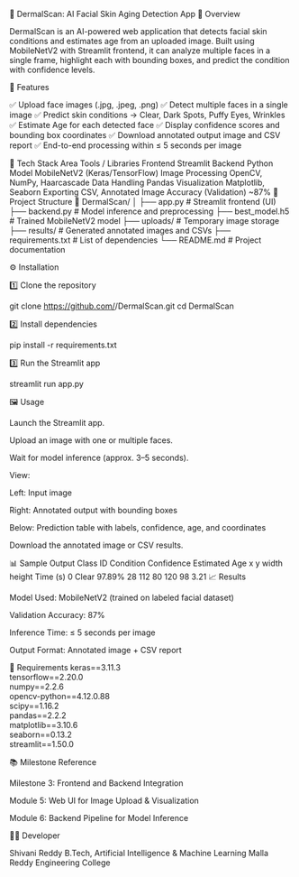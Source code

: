🧠 DermalScan: AI Facial Skin Aging Detection App
🌸 Overview

DermalScan is an AI-powered web application that detects facial skin conditions and estimates age from an uploaded image.
Built using MobileNetV2 with Streamlit frontend, it can analyze multiple faces in a single frame, highlight each with bounding boxes, and predict the condition with confidence levels.

🚀 Features

✅ Upload face images (.jpg, .jpeg, .png)
✅ Detect multiple faces in a single image
✅ Predict skin conditions → Clear, Dark Spots, Puffy Eyes, Wrinkles
✅ Estimate Age for each detected face
✅ Display confidence scores and bounding box coordinates
✅ Download annotated output image and CSV report
✅ End-to-end processing within ≤ 5 seconds per image

🧩 Tech Stack
Area	Tools / Libraries
Frontend	Streamlit
Backend	Python
Model	MobileNetV2 (Keras/TensorFlow)
Image Processing	OpenCV, NumPy, Haarcascade
Data Handling	Pandas
Visualization	Matplotlib, Seaborn
Exporting	CSV, Annotated Image
Accuracy (Validation)	~87%
📂 Project Structure
📁 DermalScan/
│
├── app.py                # Streamlit frontend (UI)
├── backend.py            # Model inference and preprocessing
├── best_model.h5         # Trained MobileNetV2 model
├── uploads/              # Temporary image storage
├── results/              # Generated annotated images and CSVs
├── requirements.txt      # List of dependencies
└── README.md             # Project documentation

⚙️ Installation

1️⃣ Clone the repository

git clone https://github.com/<your-username>/DermalScan.git
cd DermalScan


2️⃣ Install dependencies

pip install -r requirements.txt


3️⃣ Run the Streamlit app

streamlit run app.py

🖼️ Usage

Launch the Streamlit app.

Upload an image with one or multiple faces.

Wait for model inference (approx. 3–5 seconds).

View:

Left: Input image

Right: Annotated output with bounding boxes

Below: Prediction table with labels, confidence, age, and coordinates

Download the annotated image or CSV results.

📊 Sample Output
Class ID	Condition	Confidence	Estimated Age	x	y	width	height	Time (s)
0	Clear	97.89%	28	112	80	120	98	3.21
📈 Results

Model Used: MobileNetV2 (trained on labeled facial dataset)

Validation Accuracy: 87%

Inference Time: ≤ 5 seconds per image

Output Format: Annotated image + CSV report

🧰 Requirements
keras==3.11.3  
tensorflow==2.20.0  
numpy==2.2.6  
opencv-python==4.12.0.88  
scipy==1.16.2  
pandas==2.2.2  
matplotlib==3.10.6  
seaborn==0.13.2  
streamlit==1.50.0  

📚 Milestone Reference

Milestone 3: Frontend and Backend Integration

Module 5: Web UI for Image Upload & Visualization

Module 6: Backend Pipeline for Model Inference

👩‍💻 Developer

Shivani Reddy
B.Tech, Artificial Intelligence & Machine Learning
Malla Reddy Engineering College
